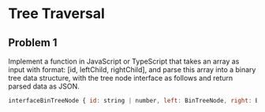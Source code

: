 # Tree Traversal

## Problem 1

Implement a function in JavaScript or TypeScript that takes an array as input with format: [id, leftChild, rightChild], and parse this array into a binary tree data structure, with the tree node interface as follows and return parsed data as JSON.

```javascript
interfaceBinTreeNode { id: string | number, left: BinTreeNode, right: BinTreeNode  } 
```
